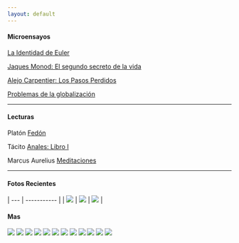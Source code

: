 ```yaml
---
layout: default
---
```

#### Microensayos

[La Identidad de Euler](/blog/la-identidad-de-euler.md)

[Jaques Monod: El segundo secreto de la vida](/blog/Jaques_Monod.html) 

[Alejo Carpentier: Los Pasos Perdidos](/blog/Alejo_Carpentier.md) 

[Problemas de la globalización](/blog/problemas-de-la-globalizacion.md)

* * *

#### Lecturas

Platón
[Fedón](/libros/fedon.md)

Tácito
[Anales: Libro I](/libros/libro-i-anales-tacito.md)

Marcus Aurelius
[Meditaciones](/libros/meditacions.md)

* * *

#### Fotos Recientes
| --- | ----------- |
| ![](https://images.unsplash.com/photo-1711493739856-ba8e9272843d?q=80&w=2940&auto=format&fit=crop&ixlib=rb-4.0.3&ixid=M3wxMjA3fDB8MHxwaG90by1wYWdlfHx8fGVufDB8fHx8fA%3D%3D ) | ![](https://images.unsplash.com/photo-1711486694755-b1eb415ed331?q=80&w=2940&auto=format&fit=crop&ixlib=rb-4.0.3&ixid=M3wxMjA3fDB8MHxwaG90by1wYWdlfHx8fGVufDB8fHx8fA%3D%3D) | ![](https://images.unsplash.com/photo-1711486654222-ea673899416e?q=80&w=2940&auto=format&fit=crop&ixlib=rb-4.0.3&ixid=M3wxMjA3fDB8MHxwaG90by1wYWdlfHx8fGVufDB8fHx8fA%3D%3D)
|
#### Mas

![](https://images.unsplash.com/photo-1711486627479-e15e3c892e1b?q=80&w=2940&auto=format&fit=crop&ixlib=rb-4.0.3&ixid=M3wxMjA3fDB8MHxwaG90by1wYWdlfHx8fGVufDB8fHx8fA%3D%3D) ![](https://images.unsplash.com/photo-1710722723444-dcf8d5030e82?q=80&w=2940&auto=format&fit=crop&ixlib=rb-4.0.3&ixid=M3wxMjA3fDB8MHxwaG90by1wYWdlfHx8fGVufDB8fHx8fA%3D%3D) ![](https://images.unsplash.com/photo-1710716175603-626cf17ad79f?q=80&w=2940&auto=format&fit=crop&ixlib=rb-4.0.3&ixid=M3wxMjA3fDB8MHxwaG90by1wYWdlfHx8fGVufDB8fHx8fA%3D%3D) ![](https://images.unsplash.com/photo-1710709369653-780796b6680c?q=80&w=2940&auto=format&fit=crop&ixlib=rb-4.0.3&ixid=M3wxMjA3fDB8MHxwaG90by1wYWdlfHx8fGVufDB8fHx8fA%3D%3D) ![](https://images.unsplash.com/photo-1701567401695-685580fe4523?q=80&w=2940&auto=format&fit=crop&ixlib=rb-4.0.3&ixid=M3wxMjA3fDB8MHxwaG90by1wYWdlfHx8fGVufDB8fHx8fA%3D%3D) ![](https://images.unsplash.com/photo-1680482783874-598bfe784736?q=80&w=2940&auto=format&fit=crop&ixlib=rb-4.0.3&ixid=M3wxMjA3fDB8MHxwaG90by1wYWdlfHx8fGVufDB8fHx8fA%3D%3D) ![](https://images.unsplash.com/photo-1680482021629-6d7a21decd81?q=80&w=2940&auto=format&fit=crop&ixlib=rb-4.0.3&ixid=M3wxMjA3fDB8MHxwaG90by1wYWdlfHx8fGVufDB8fHx8fA%3D%3D) ![](https://images.unsplash.com/photo-1649806294096-ced670a6f546?q=80&w=2940&auto=format&fit=crop&ixlib=rb-4.0.3&ixid=M3wxMjA3fDB8MHxwaG90by1wYWdlfHx8fGVufDB8fHx8fA%3D%3D) ![](https://images.unsplash.com/photo-1642904995235-fd93ab6470f3?q=80&w=2940&auto=format&fit=crop&ixlib=rb-4.0.3&ixid=M3wxMjA3fDB8MHxwaG90by1wYWdlfHx8fGVufDB8fHx8fA%3D%3D) ![](https://images.unsplash.com/photo-1642456601387-fb7aff9daa1d?q=80&w=2940&auto=format&fit=crop&ixlib=rb-4.0.3&ixid=M3wxMjA3fDB8MHxwaG90by1wYWdlfHx8fGVufDB8fHx8fA%3D%3D) ![](https://images.unsplash.com/photo-1711494507383-1a391d380521?q=80&w=2940&auto=format&fit=crop&ixlib=rb-4.0.3&ixid=M3wxMjA3fDB8MHxwaG90by1wYWdlfHx8fGVufDB8fHx8fA%3D%3D) ![](https://images.unsplash.com/photo-1711489463815-c0d92347c5ec?q=80&w=2940&auto=format&fit=crop&ixlib=rb-4.0.3&ixid=M3wxMjA3fDB8MHxwaG90by1wYWdlfHx8fGVufDB8fHx8fA%3D%3D) 